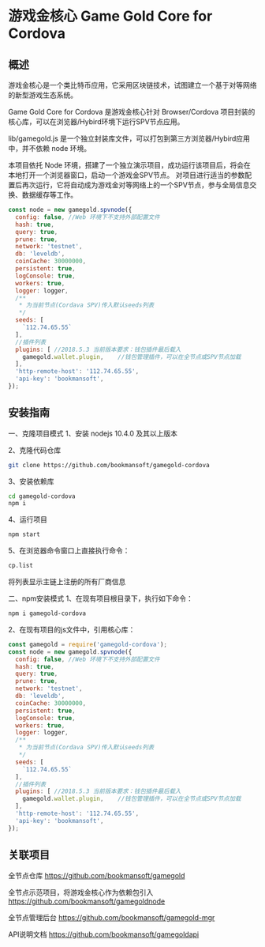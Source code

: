 # 游戏金核心 Game Gold Core for Cordova

## 概述
游戏金核心是一个类比特币应用，它采用区块链技术，试图建立一个基于对等网络的新型游戏生态系统。

Game Gold Core for Cordova 是游戏金核心针对 Browser/Cordova 项目封装的核心库，可以在浏览器/Hybird环境下运行SPV节点应用。

lib/gamegold.js 是一个独立封装库文件，可以打包到第三方浏览器/Hybird应用中，并不依赖 node 环境。

本项目依托 Node 环境，搭建了一个独立演示项目，成功运行该项目后，将会在本地打开一个浏览器窗口，启动一个游戏金SPV节点。
对项目进行适当的参数配置后再次运行，它将自动成为游戏金对等网络上的一个SPV节点，参与全局信息交换、数据缓存等工作。
```js
const node = new gamegold.spvnode({
  config: false, //Web 环境下不支持外部配置文件
  hash: true,
  query: true,
  prune: true,
  network: 'testnet',
  db: 'leveldb',
  coinCache: 30000000,
  persistent: true,
  logConsole: true,
  workers: true,
  logger: logger,
  /**
   * 为当前节点(Cordava SPV)传入默认seeds列表
   */
  seeds: [
    `112.74.65.55`
  ],
  //插件列表
  plugins: [ //2018.5.3 当前版本要求：钱包插件最后载入
    gamegold.wallet.plugin,    //钱包管理插件，可以在全节点或SPV节点加载
  ],
  'http-remote-host': '112.74.65.55',
  'api-key': 'bookmansoft',
});
```

## 安装指南

一、克隆项目模式
1、安装 nodejs 10.4.0 及其以上版本

2、克隆代码仓库
```bash
git clone https://github.com/bookmansoft/gamegold-cordova
```

3、安装依赖库
```bash
cd gamegold-cordova
npm i
```

4、运行项目
```bash
npm start
```

5、在浏览器命令窗口上直接执行命令：
```bash
cp.list
```
将列表显示主链上注册的所有厂商信息

二、npm安装模式
1、在现有项目根目录下，执行如下命令：
```bash
npm i gamegold-cordova
```

2、在现有项目的js文件中，引用核心库：
```js
const gamegold = require('gamegold-cordova');
const node = new gamegold.spvnode({
  config: false, //Web 环境下不支持外部配置文件
  hash: true,
  query: true,
  prune: true,
  network: 'testnet',
  db: 'leveldb',
  coinCache: 30000000,
  persistent: true,
  logConsole: true,
  workers: true,
  logger: logger,
  /**
   * 为当前节点(Cordava SPV)传入默认seeds列表
   */
  seeds: [
    `112.74.65.55`
  ],
  //插件列表
  plugins: [ //2018.5.3 当前版本要求：钱包插件最后载入
    gamegold.wallet.plugin,    //钱包管理插件，可以在全节点或SPV节点加载
  ],
  'http-remote-host': '112.74.65.55',
  'api-key': 'bookmansoft',
});
```

## 关联项目

全节点仓库
https://github.com/bookmansoft/gamegold

全节点示范项目，将游戏金核心作为依赖包引入
https://github.com/bookmansoft/gamegoldnode

全节点管理后台
https://github.com/bookmansoft/gamegold-mgr

API说明文档
https://github.com/bookmansoft/gamegoldapi
